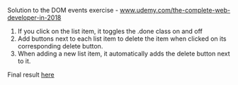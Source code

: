 Solution to the DOM events exercise - www.udemy.com/the-complete-web-developer-in-2018


1. If you click on the list item, it toggles the .done  class on and off
2. Add buttons next to each list item to delete the item when clicked on its corresponding delete button.
3. When adding a new list item, it automatically adds the delete button next to it.

Final result [here](https://haffgan.github.io/DomEvents/)
